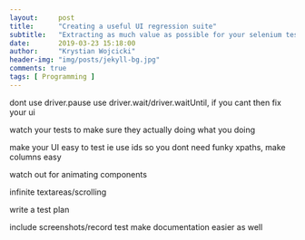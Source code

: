 ```yaml
---
layout:     post
title:      "Creating a useful UI regression suite"
subtitle:   "Extracting as much value as possible for your selenium testsuite"
date:       2019-03-23 15:18:00
author:     "Krystian Wojcicki"
header-img: "img/posts/jekyll-bg.jpg"	
comments: true
tags: [ Programming ]
---
```


dont use driver.pause use driver.wait/driver.waitUntil, if you cant then fix your ui

watch your tests to make sure they actually doing what you doing

make your UI easy to test ie use ids so you dont need funky xpaths, make columns easy

watch out for animating components

infinite textareas/scrolling

write a test plan

include screenshots/record test make documentation easier as well

